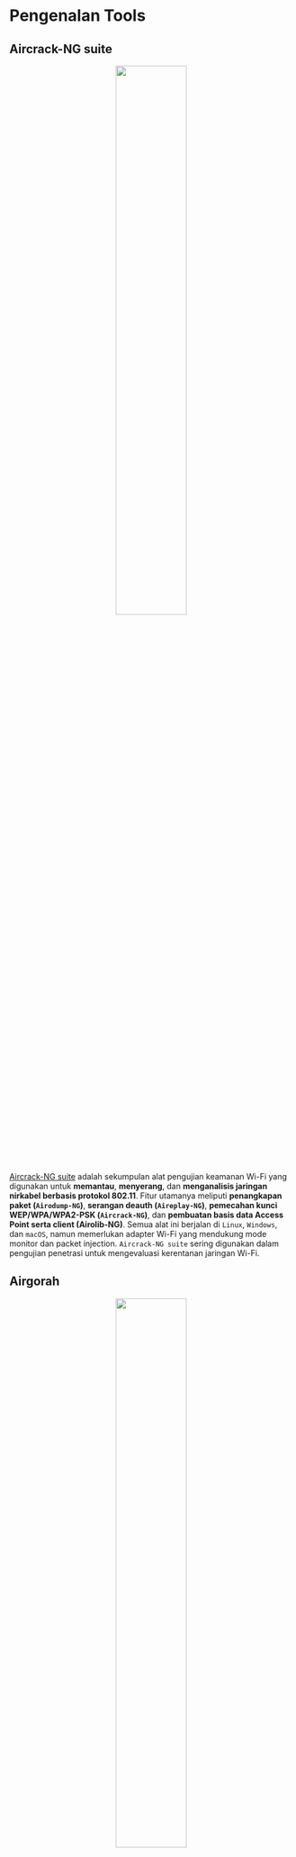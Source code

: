 # Pengenalan Tools

## Aircrack-NG suite

<div align="center">
  <img src="https://github.com/fixploit03/Pentest-WiFi/blob/main/docs/img/aircrack-ng.png" width="50%" />
</div>

[Aircrack-NG suite](https://github.com/aircrack-ng/aircrack-ng) adalah sekumpulan alat pengujian keamanan Wi-Fi yang digunakan untuk **memantau**, **menyerang**, dan **menganalisis jaringan nirkabel berbasis protokol 802.11**. Fitur utamanya meliputi **penangkapan paket (`Airodump-NG`)**, **serangan deauth (`Aireplay-NG`)**, **pemecahan kunci WEP/WPA/WPA2-PSK (`Aircrack-NG`)**, dan **pembuatan basis data Access Point serta client (Airolib-NG)**. Semua alat ini berjalan di `Linux`, `Windows`, dan `macOS`, namun memerlukan adapter Wi-Fi yang mendukung mode monitor dan packet injection. `Aircrack-NG suite` sering digunakan dalam pengujian penetrasi untuk mengevaluasi kerentanan jaringan Wi-Fi.

## Airgorah


<div align="center">
  <img src="https://github.com/fixploit03/Pentest-WiFi/blob/main/docs/img/airgorah.png" width="50%" />
</div>

[Airgorah](https://github.com/martin-olivier/airgorah) adalah alat **untuk pengujian keamanan Wi-Fi berbasis `Aircrack-ng suite`**, yang mendukung **penangkapan lalu lintas Wi-Fi terdekat**, **penemuan client yang terhubung ke Access Point**, **serangan deauth**, **penangkapan handshake**, serta **pemecahan kata sandi Access Point**. Ditulis dalam `Rust` dengan antarmuka grafis `GTK4`, alat ini hanya berfungsi di `Linux` dengan hak akses `root` dan adapter Wi-Fi yang mendukung mode monitor serta packet injection. `Airgorah` sering digunakan dalam pengujian penetrasi untuk mengevaluasi kerentanan jaringan nirkabel.

## Bettercap

<div align="center">
  <img src="https://github.com/fixploit03/Pentest-WiFi/blob/main/docs/img/bettercap.png" width="50%" />
</div>

[Bettercap](https://github.com/bettercap/bettercap) adalah alat serbaguna untuk **serangan Man-in-the-Middle (MITM)** dan **manipulasi lalu lintas jaringan**, mendukung fitur seperti **ARP/DNS spoofing**, **manipulasi stream HTTP/HTTPS/TCP**, **sniffing kredensial**, serta **pengujian pada Wi-Fi**, **Bluetooth Low Energy (BLE)**, **HID**, dan **CAN**. Alat ini sering digunakan dalam pengujian penetrasi untuk mengamati dan memanipulasi lalu lintas di lapisan IP/TCP, di samping serangan berbasis Wi-Fi.

## Cowpatty

<div align="center">
  <img src="https://github.com/fixploit03/Pentest-WiFi/blob/main/docs/img/cowpatty.png" width="50%" />
</div>

[Cowpatty](https://github.com/joswr1ght/cowpatty) adalah alat untuk **melakukan serangan dictionary offline terhadap jaringan WPA/WPA2-PSK dengan menangkap empat-way handshake EAPOL**. Alat ini dikembangkan oleh [Joshua Wright](https://www.sans.org/profiles/joshua-wright) dan mendukung penggunaan tabel pelangi (rainbow tables) untuk mempercepat pemulihan passphrase PMK. `Cowpatty` sering digunakan dalam pengujian penetrasi Wi-Fi untuk mengidentifikasi passphrase lemah, biasanya dikombinasikan dengan alat seperti `Airodump-NG` dan `GenPMK`. 

## MDK3

<div align="center">
  <img src="https://github.com/fixploit03/Pentest-WiFi/blob/main/docs/img/mdk3.png" width="50%" />
</div>

[MDK3](https://github.com/charlesxsh/mdk3-master) adalah alat proof-of-concept (POC) untuk **pengujian stres dan eksploitasi kelemahan protokol 802.11**, seperti **beacon flooding**, **deauthentication**, dan **probe flooding**. Alat ini sering digunakan untuk simulasi serangan DoS atau pengujian penetrasi pada jaringan Wi-Fi.

## MDK4

<div align="center">
  <img src="https://github.com/fixploit03/Pentest-WiFi/blob/main/docs/img/missing.png" width="50%" />
</div>

[MDK4](https://github.com/aircrack-ng/mdk4) adalah versi lanjutan dari `MDK3` dengan mode serangan yang lebih beragam, peningkatan kompatibilitas, dan fitur tambahan. Alat ini digunakan untuk **menguji implementasi protokol 802.11 melalui serangan seperti beacon flooding**, **deauthentication**, **probe flooding**, dan **berbagai mode Proof of Concept (PoC) lainnya**.

## PixieWPS

<div align="center">
  <img src="https://github.com/fixploit03/Pentest-WiFi/blob/main/docs/img/pixiewps.png" width="50%" />
</div>

[PixieWPS](https://github.com/wiire-a/pixiewps) adalah alat untuk **melakukan serangan Pixie-Dust (brute-force offline) pada implementasi WPS yang rentan**, dengan mengeksploitasi nonce atau entropy rendah untuk mendapatkan PIN WPS secara cepat tanpa brute-force online yang lama. Alat ini sering digunakan bersama `Reaver` atau `Wash`, atau diintegrasikan dalam alur kerja pengujian WPS.

## Reaver

<div align="center">
  <img src="https://github.com/fixploit03/Pentest-WiFi/blob/main/docs/img/reaver.png" width="50%" />
</div>

[Reaver](https://github.com/t6x/reaver-wps-fork-t6x) adalah alat untuk **melakukan serangan brute-force pada PIN WPS secara online guna mendapatkan kunci WPA/WPA2-PSK**. `Reaver` juga mendukung mode eksploitasi Pixie-Dust dengan flag khusus. Alat ini efektif digunakan pada target yang masih mengaktifkan WPS, meskipun banyak access point (AP) modern telah menerapkan mitigasi atau fitur lockout.

## Wifite

<div align="center">
  <img src="https://github.com/fixploit03/Pentest-WiFi/blob/main/docs/img/wifite.png" width="50%" />
</div>

[Wifite](https://github.com/derv82/wifite2) adalah alat otomatisasi untuk **pengujian penetrasi (pentest) Wi-Fi yang mengintegrasikan berbagai alat ke dalam satu proses otomatis.** Alat ini menggabungkan fungsi dari perangkat seperti `Aircrack-NG suite`, `Reaver`, `PixieWPS`, dan lainnya untuk **menangkap handshake**, **melakukan serangan WPS**, dan **cracking**. `Wifite` dirancang untuk mempercepat alur kerja audit otomatis pada banyak target. Cocok untuk laboratorium atau rekognisi awal, tetapi penting untuk memahami setiap langkahnya agar tetap memiliki kendali penuh.
